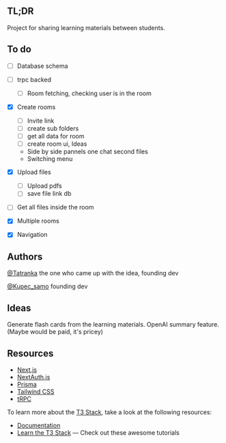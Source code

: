 ## TL;DR

Project for sharing learning materials between students.

## To do

- [ ] Database schema

- [ ] trpc backed

  - [ ] Room fetching, checking user is in the room

- [x] Create rooms

  - [ ] Invite link
  - [ ] create sub folders
  - [ ] get all data for room
  - [ ] create room ui,
        Ideas
  - Side by side pannels one chat second files
  - Switching menu

- [x] Upload files

  - [ ] Upload pdfs
  - [ ] save file link db

- [ ] Get all files inside the room
- [x] Multiple rooms
- [x] Navigation

## Authors

[@Tatranka](https://github.com/Tatrank)
the one who came up with the idea, founding dev

[@Kupec_samo](https://github.com/osmak1234)
founding dev

## Ideas

Generate flash cards from the learning materials.
OpenAI summary feature. (Maybe would be paid, it's pricey)

## Resources

- [Next.js](https://nextjs.org)
- [NextAuth.js](https://next-auth.js.org)
- [Prisma](https://prisma.io)
- [Tailwind CSS](https://tailwindcss.com)
- [tRPC](https://trpc.io)

To learn more about the [T3 Stack](https://create.t3.gg/), take a look at the following resources:

- [Documentation](https://create.t3.gg/)
- [Learn the T3 Stack](https://create.t3.gg/en/faq#what-learning-resources-are-currently-available) — Check out these awesome tutorials
